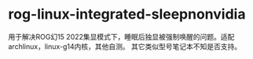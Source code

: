 # rog-linux-integrated-sleepnonvidia
用于解决ROG幻15 2022集显模式下，睡眠后独显被强制唤醒的问题。适配archlinux，linux-g14内核，其他自测。
其它类似型号笔记本不知是否支持。